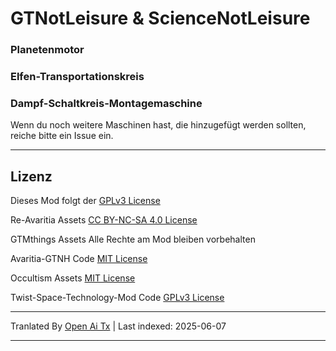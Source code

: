 # GTNotLeisure & ScienceNotLeisure

### Planetenmotor

### Elfen-Transportationskreis

### Dampf-Schaltkreis-Montagemaschine

Wenn du noch weitere Maschinen hast, die hinzugefügt werden sollten, reiche bitte ein Issue ein.

---

## Lizenz
Dieses Mod folgt der [GPLv3 License](https://www.gnu.org/licenses/gpl-3.0.html)

Re-Avaritia Assets [CC BY-NC-SA 4.0 License](https://creativecommons.org/licenses/by-nc-sa/4.0/)

GTMthings Assets Alle Rechte am Mod bleiben vorbehalten

Avaritia-GTNH Code [MIT License](https://mit-license.org/)

Occultism Assets [MIT License](https://mit-license.org/)

Twist-Space-Technology-Mod Code [GPLv3 License](https://www.gnu.org/licenses/gpl-3.0.html)


---

Tranlated By [Open Ai Tx](https://github.com/OpenAiTx/OpenAiTx) | Last indexed: 2025-06-07

---
